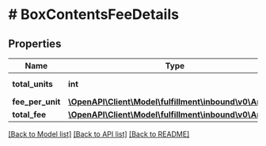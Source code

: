 # # BoxContentsFeeDetails

## Properties

Name | Type | Description | Notes
------------ | ------------- | ------------- | -------------
**total_units** | **int** | The item quantity. | [optional]
**fee_per_unit** | [**\OpenAPI\Client\Model\fulfillment\inbound\v0\Amount**](Amount.md) |  | [optional]
**total_fee** | [**\OpenAPI\Client\Model\fulfillment\inbound\v0\Amount**](Amount.md) |  | [optional]

[[Back to Model list]](../../README.md#models) [[Back to API list]](../../README.md#endpoints) [[Back to README]](../../README.md)
